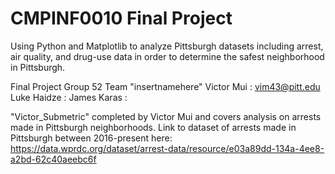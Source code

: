 # CMPINF0010 Final Project
Using Python and Matplotlib to analyze Pittsburgh datasets including arrest, air quality, and drug-use data in order to determine the safest neighborhood in Pittsburgh. 

Final Project Group 52
Team "insertnamehere"
Victor Mui  : vim43@pitt.edu
Luke Haidze :
James Karas :

 
"Victor_Submetric" completed by Victor Mui and covers analysis on arrests made in Pittsburgh neighborhoods. Link to dataset of arrests made in Pittsburgh between 2016-present here:
https://data.wprdc.org/dataset/arrest-data/resource/e03a89dd-134a-4ee8-a2bd-62c40aeebc6f

